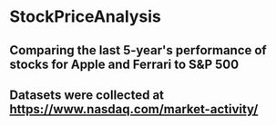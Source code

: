 # StockPriceAnalysis
## Comparing the last 5-year's performance of stocks for Apple and Ferrari to S&P 500
## Datasets were collected at https://www.nasdaq.com/market-activity/ 
